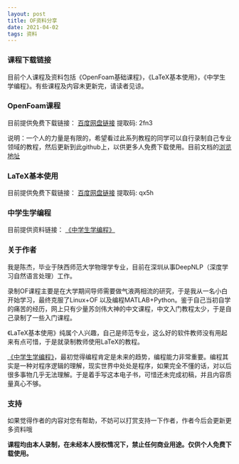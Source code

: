 ```yaml
---
layout: post
title: OF资料分享
date: 2021-04-02
tags: 资料
---
```


### 课程下载链接

目前个人课程及资料包括《OpenFoam基础课程》，《LaTeX基本使用》，《中学生学编程》。有些课程及内容未更新完，请读者见谅。

### OpenFoam课程
目前提供免费下载链接：
[百度网盘链接](https://pan.baidu.com/s/1ZdFREVN3VeO_Nf9Yiuf5Jw) 提取码: 2fn3 

说明：一个人的力量是有限的，希望看过此系列教程的同学可以自行录制自己专业领域的教程，然后更新到此github上，以供更多人免费下载使用。目前文档的[浏览地址](http://class.blackedu.vip/)

### LaTeX基本使用
目前提供免费下载链接：
[百度网盘链接](https://pan.baidu.com/s/1Jhvh6A2jXWWxk5Bl6Nr51g) 提取码: qx5h 

### 中学生学编程
目前提供资料链接：
[《中学生学编程》](https://blackedu.readthedocs.io/zh_CN/latest/)

### 关于作者
我是陈杰，毕业于陕西师范大学物理学专业，目前在深圳从事DeepNLP（深度学习自然语言处理）工作。

录制OF课程主要是在大学期间导师需要做气液两相流的研究，于是我从一名小白开始学习，最终克服了Linux+OF 以及编程MATLAB+Python。鉴于自己当初自学的痛苦的经历，网上只有少量苏剑伟大神的中文课程，中文入门教程太少，于是自己录制了一些入门课程。

《LaTeX基本使用》纯属个人兴趣，自己是师范专业，这么好的软件教师没有用起来有点可惜，于是就录制教师使用LaTeX的教程。

[《中学生学编程》](http://class.blackedu.vip/midStudent/%E4%BB%8B%E7%BB%8D/)，最初觉得编程肯定是未来的趋势，编程能力非常重要。编程其实是一种对程序逻辑的理解，现实世界中处处是程序，如果完全不懂的话，对以后很多事物几乎无法理解。于是着手写这本电子书，可惜还未完成初稿，并且内容质量真心不够。

### 支持
如果觉得作者的内容对您有帮助，不妨可以打赏支持一下作者，作者今后会更新更多资料哦


**课程均由本人录制，在未经本人授权情况下，禁止任何商业用途。仅供个人免费下载使用。**
